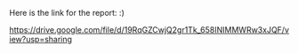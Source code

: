 Here is the link for the report: :)

https://drive.google.com/file/d/19RqGZCwjQ2gr1Tk_658INIMMWRw3xJQF/view?usp=sharing

